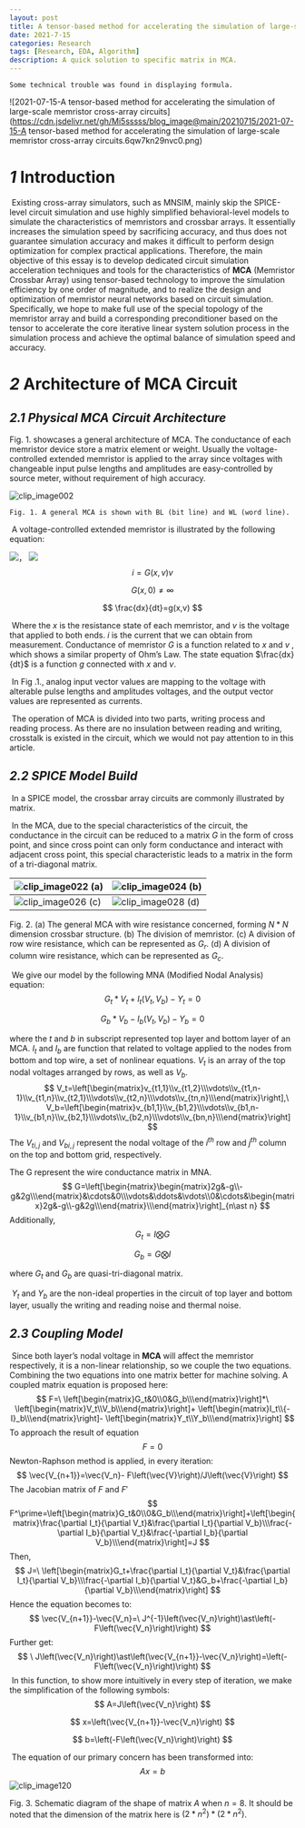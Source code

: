 ```yaml
---
layout: post
title: A tensor-based method for accelerating the simulation of large-scale memristor cross-array circuits
date: 2021-7-15
categories: Research
tags: [Research, EDA, Algorithm]
description: A quick solution to specific matrix in MCA.
---
```


`Some technical trouble was found in displaying formula.`

![2021-07-15-A tensor-based method for accelerating the simulation of large-scale memristor cross-array circuits](https://cdn.jsdelivr.net/gh/Mi5sssss/blog_image@main/20210715/2021-07-15-A tensor-based method for accelerating the simulation of large-scale memristor cross-array circuits.6qw7kn29nvc0.png)

# *1* Introduction

​	Existing cross-array simulators, such as MNSIM, mainly skip the SPICE-level circuit simulation and use highly simplified behavioral-level models to simulate the characteristics of memristors and crossbar arrays. It essentially increases the simulation speed by sacrificing accuracy, and thus does not guarantee simulation accuracy and makes it difficult to perform design optimization for complex practical applications. Therefore, the main objective of this essay is to develop dedicated circuit simulation acceleration techniques and tools for the characteristics of **MCA** (Memristor Crossbar Array) using tensor-based technology to improve the simulation efficiency by one order of magnitude, and to realize the design and optimization of memristor neural networks based on circuit simulation. Specifically, we hope to make full use of the special topology of the memristor array and build a corresponding preconditioner based on the tensor to accelerate the core iterative linear system solution process in the simulation process and achieve the optimal balance of simulation speed and accuracy.

# *2* Architecture of MCA Circuit

## *2.1* *Physical MCA Circuit Architecture*

  Fig. 1. showcases a general architecture of MCA. The conductance of each memristor device store a matrix element or weight. Usually the voltage-controlled extended memristor is applied to the array since voltages with changeable input pulse lengths and amplitudes are easy-controlled by source meter, without requirement of high accuracy.

![clip_image002](https://cdn.jsdelivr.net/gh/Mi5sssss/blog_image@main/2021-07-15-A-tensor-based-method-for-accelerating-the-simulation-of-large-scale-memristor-cross-array-circuits/clip_image002.5lqmerbw7ac0.gif)

`Fig. 1. A general MCA is shown with BL (bit line) and WL (word line).`

​	A voltage-controlled extended memristor is illustrated by the following equation:

![](https://latex.codecogs.com/svg.image?2&plus;2=3*x*%5Cfrac%7B4%7D%7B2%7D)， ![](https://latex.codecogs.com/svg.image?2&plus;2=3)
$$
i=G\left(x,v\right)v
$$

$$
G\left(x,0\right)\neq\infty
$$

$$
\frac{dx}{dt}=g(x,v)
$$

​	Where the $x$ is the resistance state of each memristor, and $v$ is the voltage that applied to both ends.  $i$ is the current that we can obtain from measurement. Conductance of memristor $G$ is a function related to $x$ and $v$ , which shows a similar property of Ohm’s Law. The state equation $\frac{dx}{dt}$ is a function $g$ connected with $x$ and $v$.

​	In Fig .1., analog input vector values are mapping to the voltage with alterable pulse lengths and amplitudes voltages, and the output vector values are represented as currents.

​	The operation of MCA is divided into two parts, writing process and reading process. As there are no insulation between reading and writing, crosstalk is existed in the circuit, which we would not pay attention to in this article.

## *2.2*    *SPICE Model Build*

​	In a SPICE model, the crossbar array circuits are commonly illustrated by matrix.

​	In the MCA, due to the special characteristics of the circuit, the conductance in the circuit can be reduced to a matrix $G$ in the form of cross point, and since cross point can only form conductance and interact with adjacent cross point, this special characteristic leads to a matrix in the form of a tri-diagonal matrix.

| ![clip_image022](https://cdn.jsdelivr.net/gh/Mi5sssss/blog_image@main/2021-07-15-A-tensor-based-method-for-accelerating-the-simulation-of-large-scale-memristor-cross-array-circuits/clip_image022.4lgsjken4q20.gif)  (a) | ![clip_image024](https://cdn.jsdelivr.net/gh/Mi5sssss/blog_image@main/2021-07-15-A-tensor-based-method-for-accelerating-the-simulation-of-large-scale-memristor-cross-array-circuits/clip_image024.34wt1x0t4160.gif)  (b) |
| ------------------------------------------------------------ | ------------------------------------------------------------ |
| ![clip_image026](https://cdn.jsdelivr.net/gh/Mi5sssss/blog_image@main/2021-07-15-A-tensor-based-method-for-accelerating-the-simulation-of-large-scale-memristor-cross-array-circuits/clip_image026.u4zo6aw5te8.gif)  (c) | ![clip_image028](https://cdn.jsdelivr.net/gh/Mi5sssss/blog_image@main/2021-07-15-A-tensor-based-method-for-accelerating-the-simulation-of-large-scale-memristor-cross-array-circuits/clip_image028.5xz5ezl7mtw0.gif)  (d) |

Fig. 2. (a) The general MCA with wire resistance concerned, forming $N*N$ dimension crossbar structure. (b) The division of memristor.  (c) A division of row wire resistance, which can be represented as $G_r$. (d) A division of column wire resistance, which can be represented as $G_c$. 



​	We give our model by the following MNA (Modified Nodal Analysis) equation:
$$
G_t*V_t+I_t(V_t,V_b)-Y_t=0
$$

$$
G_b*V_b-I_b(V_t,V_b)-Y_b=0
$$

where the $t$ and $b$ in subscript represented top layer and bottom layer of an MCA. $I_t$ and $I_b$ are function that related to voltage applied to the nodes from bottom and top wire, a set of nonlinear equations. $V_t$ is an array of the top nodal voltages arranged by rows, as well as $V_b$.
$$
V_t=\left[\begin{matrix}v_{t1,1}\\v_{t1,2}\\\vdots\\v_{t1,n-1}\\v_{t1,n}\\v_{t2,1}\\\vdots\\v_{t2,n}\\\vdots\\v_{tn,n}\\\end{matrix}\right],\ V_b=\left[\begin{matrix}v_{b1,1}\\v_{b1,2}\\\vdots\\v_{b1,n-1}\\v_{b1,n}\\v_{b2,1}\\\vdots\\v_{b2,n}\\\vdots\\v_{bn,n}\\\end{matrix}\right]
$$
The $V_{ti,j}$ and $V_{bi,j}$ represent the nodal voltage of the $i^{th}$ row and $j^{th}$ column on the top and bottom grid, respectively.

The G represent the wire conductance matrix in MNA.
$$
G=\left[\begin{matrix}\begin{matrix}2g&-g\\-g&2g\\\end{matrix}&\cdots&0\\\vdots&\ddots&\vdots\\0&\cdots&\begin{matrix}2g&-g\\-g&2g\\\end{matrix}\\\end{matrix}\right]_{n\ast n}
$$
Additionally,
$$
G_t=I\bigotimes G
$$

$$
G_b=G\bigotimes I
$$

where $G_t$ and $G_b$ are quasi-tri-diagonal matrix.

​	$Y_t$ and $Y_b$ are the non-ideal properties in the circuit of top layer and bottom layer, usually the writing and reading noise and thermal noise.

## *2.3*    *Coupling Model*

​	Since both layer’s nodal voltage in **MCA** will affect the memristor respectively, it is a non-linear relationship, so we couple the two equations. Combining the two equations into one matrix better for machine solving. A coupled matrix equation is proposed here:
$$
F=\ \left[\begin{matrix}G_t&0\\0&G_b\\\end{matrix}\right]*\ \left[\begin{matrix}V_t\\V_b\\\end{matrix}\right]+ \left[\begin{matrix}I_t\\{-I}_b\\\end{matrix}\right]- \left[\begin{matrix}Y_t\\Y_b\\\end{matrix}\right]
$$
To approach the result of equation
$$
F=0
$$
Newton-Raphson method is applied, in every iteration:
$$
\vec{V_{n+1}}=\vec{V_n}- F\left(\vec{V}\right)/J\left(\vec{V}\right)
$$
The Jacobian matrix of $F$ and $F'$ 
$$
F^\prime=\left[\begin{matrix}G_t&0\\0&G_b\\\end{matrix}\right]+\left[\begin{matrix}\frac{\partial I_t}{\partial V_t}&\frac{\partial I_t}{\partial V_b}\\\frac{-\partial I_b}{\partial V_t}&\frac{-\partial I_b}{\partial V_b}\\\end{matrix}\right]=J
$$
Then,
$$
J=\ \left[\begin{matrix}G_t+\frac{\partial I_t}{\partial V_t}&\frac{\partial I_t}{\partial V_b}\\\frac{-\partial I_b}{\partial V_t}&G_b+\frac{-\partial I_b}{\partial V_b}\\\end{matrix}\right]
$$
Hence the equation becomes to:
$$
\vec{V_{n+1}}-\vec{V_n}=\ J^{-1}\left(\vec{V_n}\right)\ast\left(-F\left(\vec{V_n}\right)\right)
$$
Further get:
$$
\ J\left(\vec{V_n}\right)\ast\left(\vec{V_{n+1}}-\vec{V_n}\right)=\left(-F\left(\vec{V_n}\right)\right)
$$
​	In this function, to show more intuitively in every step of iteration, we make the simplification of the following symbols:
$$
A=J\left(\vec{V_n}\right)
$$

$$
x=\left(\vec{V_{n+1}}-\vec{V_n}\right)
$$

$$
b=\left(-F\left(\vec{V_n}\right)\right)
$$

​	The equation of our primary concern has been transformed into:
$$
Ax=b
$$
![clip_image120](https://cdn.jsdelivr.net/gh/Mi5sssss/blog_image@main/2021-07-15-A-tensor-based-method-for-accelerating-the-simulation-of-large-scale-memristor-cross-array-circuits/clip_image120.7f1cod8o2hg0.gif)



Fig. 3. Schematic diagram of the shape of matrix $A$ when $n=8$.  It should be noted that the dimension of the matrix here is $\left(2\ast n^2\right)\ast\left(2\ast n^2\right)$.

